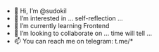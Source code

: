 - 👋 Hi, I’m @sudokil
- 👀 I’m interested in ... self-reflection ...
- 🌱 I’m currently learning Frontend
- 💞️ I’m looking to collaborate on ... time will tell ...
- 📫 You can reach me on telegram: t.me/*

<!---
sudokil/sudokil is a ✨ special ✨ repository because its `README.md` (this file) appears on your GitHub profile.
You can click the Preview link to take a look at your changes.
--->
